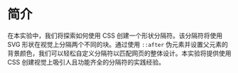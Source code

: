 # 简介

在本实验中，我们将探索如何使用 CSS 创建一个形状分隔符。该分隔符将使用 SVG 形状在视觉上分隔两个不同的块。通过使用 `::after` 伪元素并设置父元素的背景颜色，我们可以轻松自定义分隔符以匹配网页的整体设计。本实验将提供使用 CSS 创建视觉上吸引人且功能齐全的分隔符的实践经验。
